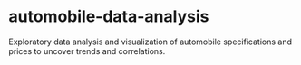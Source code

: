 # automobile-data-analysis
Exploratory data analysis and visualization of automobile specifications and prices to uncover trends and correlations.
